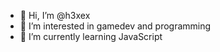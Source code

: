 - 👋 Hi, I’m @h3xex
- 👀 I’m interested in gamedev and programming
- 🌱 I’m currently learning JavaScript

<!---
h3xex/h3xex is a ✨ special ✨ repository because its `README.md` (this file) appears on your GitHub profile.
You can click the Preview link to take a look at your changes.
--->
